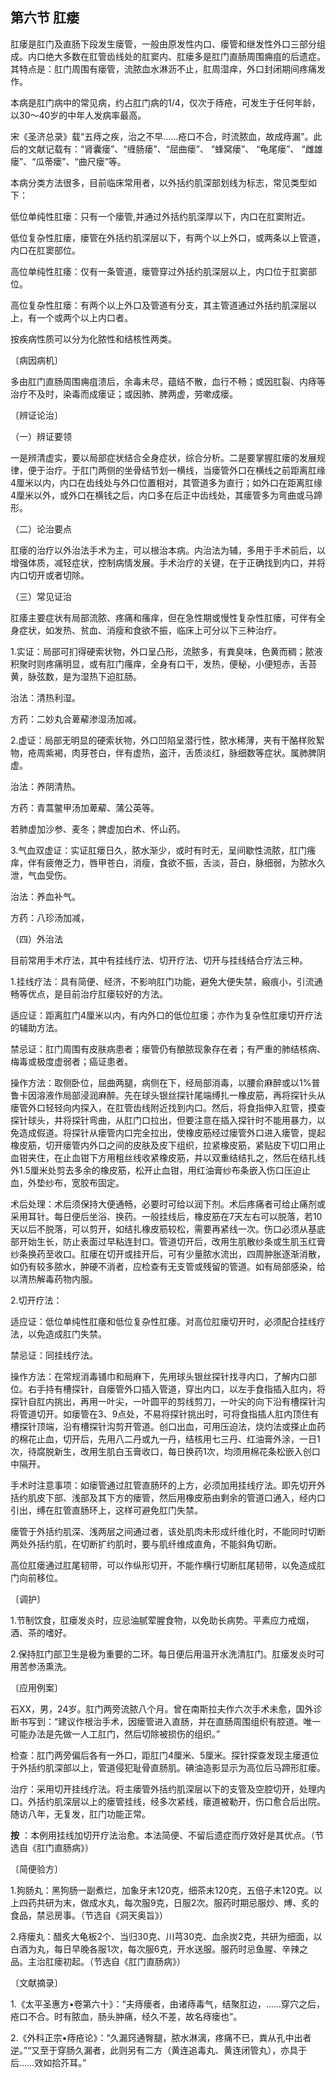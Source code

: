 ## 第六节 肛瘘

肛瘘是肛门及直肠下段发生瘘管，一般由原发性内口、瘘管和继发性外口三部分组成。内口绝大多数在肛管齿线处的肛窦内、肛瘘多是肛门直肠周围痈疽的后遗症。其特点是：肛门周围有瘘管，流脓血水淋沥不止，肛周湿痒，外口封闭期间疼痛发作。

本病是肛门病中的常见病，约占肛门病的1/4，仅次于痔疮，可发生于任何年龄，以30〜40岁的中年人发病率最高。

宋《圣济总录》载“五痔之疾，治之不早……疮口不合，时流脓血，故成痔漏”。此后的文献记载有：“肾囊瘘”、“缠肠瘘”、“屈曲瘘”、 “蜂窝瘘”、 “龟尾瘘”、 “雌雄瘘”、“瓜蒂瘘”、“曲尺瘘”等。

本病分类方法很多，目前临床常用者，以外括约肌深部划线为标志，常见类型如下：

低位单纯性肛瘘：只有一个瘘管,并通过外括约肌深厚以下，内口在肛窦附近。

低位复杂性肛瘘，瘘管在外括约肌深层以下，有两个以上外口，或两条以上管道，内口在肛窦部位。

高位单纯性肛痿：仅有一条管道，瘘管穿过外括约肌深层以上，内口位于肛窦部位。

高位复杂性肛瘘：有两个以上外口及管道有分支，其主管道通过外括约肌深层以上，有一个或两个以上内口者。

按疾病性质可以分为化脓性和结核性两类。

〔病因病机〕

多由肛门直肠周围痈疽溃后，余毒未尽，蕴结不散，血行不畅；或因肛裂、内痔等治疗不及时，染毒而成瘘证；或因肺、脾两虚，劳嗽成瘘。

〔辨证论治〕

 （一）辨证要领

一是辨清虚实，要以局部症状结合全身症状，综合分析。二是要掌握肛瘘的发展规律，便于治疗。于肛门两侧的坐骨结节划一横线，当瘘管外口在横线之前距离肛缘4厘米以内，内口在齿线处与外口位置相对，其管道多为直行；如外口在距离肛缘4厘米以外，或外口在横钱之后，内口多在后正中齿线处，其瘘管多为弯曲或马蹄形。

（二）论治要点

肛瘘的治疗以外治法手术为主，可以根治本病。内治法为辅，多用于手术前后，以增强体质，减轻症状，控制病情发展。手术治疗的关键，在于正确找到内口，并将内口切开或者切除。

（三）常见证治

肛痿主要症状有局部流脓、疼痛和瘙痒，但在急性期或慢性复杂性肛瘘，可伴有全身症状，如发热、贫血、消瘦和食欲不振，临床上可分以下三种治疗。

1.实证：局部可扪得硬索状物，外口呈凸形，流脓多，有粪臭味，色黄而稠；脓液积聚时则疼痛明显，或有肛门瘙痒，全身有口干，发热，便秘，小便短赤，舌苔黄，脉弦数，是为湿热下迫肛肠。

治法：清热利湿。

方药：二妙丸合萆薢渗湿汤加减。

2.虚证：局部无明显的硬索状物，外口凹陷呈潜行性，脓水稀薄，夹有干酪样败絮物，疮周紫褐，肉芽苍白，伴有虚热，盗汗，舌质淡红，脉细数等症状。属肺脾阴虚。

治法：养阴清热。

方药：青蒿鳖甲汤加萆薢、蒲公英等。

若肺虚加沙参、麦冬；脾虚加白术、怀山药。

3.气血双虚证：实证肛瘘日久，脓水渐少，或时有时无，呈间歇性流脓，肛门瘙痒，伴有疲倦乏力，唇甲苍白，消瘦，食欲不振，舌淡，苔白，脉细弱，为脓水久泄，气血受伤。

治法：养血补气。

方药：八珍汤加减，

（四）外治法

目前常用手术疗法，其中有挂线疗法、切开疗法、切开与挂线结合疗法三种。

1.挂线疗法：具有简便、经济，不影响肛门功能，避免大便失禁，瘢痕小，引流通畅等优点，是目前治疗肛瘘较好的方法。

适应证：距离肛门4厘米以内，有内外口的低位肛瘘；亦作为复杂性肛瘘切开疗法的辅助方法。

禁忌证：肛门周围有皮肤病患者；瘘管仍有酿脓现象存在者；有严重的肺结核病、梅毒或极度虚弱者；癌证患者。

操作方法：取侧卧位，屈曲两腿，病侧在下，经局部消毒，以腰俞麻醉或以1%普鲁卡因溶液作局部浸润麻醉。先在球头银丝探针尾端缚扎一橡皮筋，再将探针头从瘘管外口轻轻向内探入，在肛管齿线附近找到内口。然后，将食指伸入肛管，摸查探针球头，并将探针弯曲，从肛门口拉出，但要注意在插入探针时不能用暴力，以免造成假道。将探针从瘘管内口完全拉出，使橡皮筋经过瘘管外口进入瘘管，提起橡皮筋，切开瘘管内外口之间的皮肤及皮下组织，拉紧橡皮筋，紧贴皮下切口用止血钳夹住，在止血钳下方用粗丝线收紧橡皮筋，并以双重结结扎之，然后在结扎线外1.5厘米处剪去多余的橡皮筋，松开止血钳，用红油膏纱布条嵌入伤口压迫止血，外垫纱布，宽胶布固定。

术后处理：术后须保持大便通畅，必要时可给以润下剂。术后疼痛者可给止痛剂或采用耳针。每日便后坐浴、换药。一般挂线后，橡皮筋在7天左右可以脱落，若10天以后不脱落，可以剪开，如结扎橡皮筋较松，需要再紧线一次。伤口必须从基底部开始生长，防止表面过早粘连封口。管道切开后，改用生肌散纱条或生肌玉红膏纱条换药至收口。肛瘘在切开或挂开后，可有少量脓水流出，四周肿胀逐渐消散，如仍有较多脓水，肿硬不消者，应检查有无支管或残留的管道。如有局部感染，给以清热解毒药物内服。

2.切开疗法：

适应证：低位单纯性肛痿和低位复杂性肛痿。对高位肛瘘切开时，必须配合挂线疗法，以免造成肛门失禁。

禁忌证：同挂线疗法。

操作方法：在常规消毒铺巾和局麻下，先用球头银丝探针找寻内口，了解内口部位。右手持有槽探针，自瘘管外口插入管道，穿出内口，以左手食指插入肛内，将探针自肛内挑出，再用一叶尖，一叶圆平的剪线剪刀，一叶尖的向下沿有槽探针沟将管道切开。如瘘管在3、9点处，不易将探针挑出时，可将食指插人肛内顶住有槽探针顶端，沿有槽探针沟剪开管道。创口出血，可用压迫法，烧灼法或搽止血药的棉花止血，切开后，先用八二丹或九一丹，结核用七三丹、红油膏外涂，一日1次，待腐脱新生，改用生肌白玉膏收口，每日换药1次，均须用棉花条松嵌入创口中隔开。

手术时注意事项：如瘘管通过肛管直肠环的上方，必须加用挂线疗法。即先切开外括约肌皮下部、浅部及其下方的瘘管，然后用橡皮筋由剩余的管道口通入，经内口引出，缚在肛管直肠环上，这样可避免肛门失禁。

瘘管于外括约肌深、浅两层之间通过者，该处肌肉未形成纤维化时，不能同时切断两处外括约肌，在切断扩约肌时，要与肌纤维成直角，不能斜角切断。

高位肛瘘通过肛尾韧带，可以作纵形切开，不能作横行切断肛尾韧带，以免造成肛门向前移位。

〔调护〕

1.节制饮食，肛瘘发炎时，应忌油腻荤腥食物，以免助长病势。平素应力戒烟，酒、茶的嗜好。

2.保持肛门部卫生是极为重要的二环。每日便后用温开水洗清肛门。肛瘘发炎时可用苦参汤熏洗。

〔应用例案〕

石XX，男，24岁。肛门两旁流脓八个月。曾在南斯拉夫作六次手术未愈，国外诊断书写到：“建议作根治手术，因瘘管进入直肠，并在直肠周围组织有腔道。唯一可能办法是先做一人工肛门，然后切除被损伤的组织。”

检查：肛门两旁偏后各有一外口，距肛门4厘米、5厘米。探针探查发现主瘘道位于外括约肌深部以上，管道侵犯耻骨直肠肌。碘油造影显示为高位后马蹄形肛瘘。

治疗：采用切开挂线疗法。将主瘘管外括约肌深层以下的支管及空腔切开，处理内口。外括约肌深层以上的瘘管挂线，经多次紧线，瘘道被勒开，伤口愈合后出院。随访八年，无复发，肛门功能正常。

 **按** ：本例用挂线加切开疗法治愈。本法简便、不留后遗症而疗效好是其优点。（节选自《肛门直肠病》）

〔简便验方〕

1.狗肠丸：黑狗肠一副煮烂，加象牙末120克，细茶末120克，五倍子末120克。以上四药共研为末，做成水丸，每次服9克，日服2次。服药时期忌服炒、煿、炙的食品，禁忌房事。（节选自《洞天奥旨》）

2.痔瘘丸：醋炙大龟板2个、当归30克、川芎30克、血余炭2克，共研为细面，以白酒为丸，每日早晚各服1次，每次服6克，开水送服。服药时忌鱼腥、辛辣之品。主治肛瘘初起。（节选自《肛门直肠病》）

〔文献摘录〕

1.《太平圣惠方•卷第六十》：“夫痔瘘者，由诸痔毒气，结聚肛边，……穿穴之后，疮口不合。时有脓血，肠头肿痛，经久不差，故名痔瘘也”。

2.《外科正宗•痔疮论》：“久漏窍通臀腿，脓水淋漓，疼痛不已，粪从孔中出者逆。”“又至于穿肠久漏者，此则另有二方（黄连追毒丸、黄连闭管丸），亦具于后……效如拾芥耳。”
